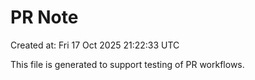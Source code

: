 # PR Note

Created at: Fri 17 Oct 2025 21:22:33 UTC

This file is generated to support testing of PR workflows.
